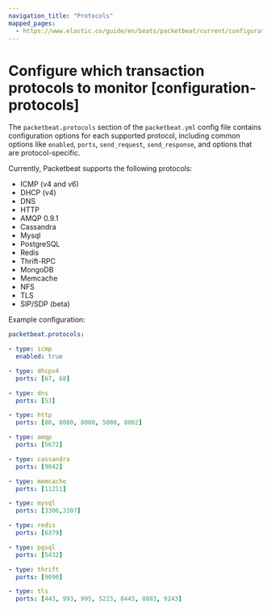 ```yaml
---
navigation_title: "Protocols"
mapped_pages:
  - https://www.elastic.co/guide/en/beats/packetbeat/current/configuration-protocols.html
---
```


# Configure which transaction protocols to monitor [configuration-protocols]


The `packetbeat.protocols` section of the `packetbeat.yml` config file contains configuration options for each supported protocol, including common options like `enabled`, `ports`, `send_request`, `send_response`, and options that are protocol-specific.

Currently, Packetbeat supports the following protocols:

* ICMP (v4 and v6)
* DHCP (v4)
* DNS
* HTTP
* AMQP 0.9.1
* Cassandra
* Mysql
* PostgreSQL
* Redis
* Thrift-RPC
* MongoDB
* Memcache
* NFS
* TLS
* SIP/SDP (beta)

Example configuration:

```yaml
packetbeat.protocols:

- type: icmp
  enabled: true

- type: dhcpv4
  ports: [67, 68]

- type: dns
  ports: [53]

- type: http
  ports: [80, 8080, 8000, 5000, 8002]

- type: amqp
  ports: [5672]

- type: cassandra
  ports: [9042]

- type: memcache
  ports: [11211]

- type: mysql
  ports: [3306,3307]

- type: redis
  ports: [6379]

- type: pgsql
  ports: [5432]

- type: thrift
  ports: [9090]

- type: tls
  ports: [443, 993, 995, 5223, 8443, 8883, 9243]
```














